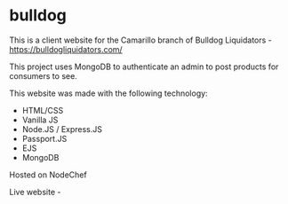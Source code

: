 # bulldog
This is a client website for the Camarillo branch of Bulldog Liquidators - https://bulldogliquidators.com/

This project uses MongoDB to authenticate an admin to post products for consumers to see. 

This website was made with the following technology:

- HTML/CSS
- Vanilla JS
- Node.JS / Express.JS
- Passport.JS
- EJS 
- MongoDB

Hosted on NodeChef

Live website - 